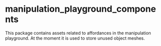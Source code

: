# manipulation_playground_components

This package contains assets related to affordances in the manipulation playground. At the moment it is used to store unused object meshes.